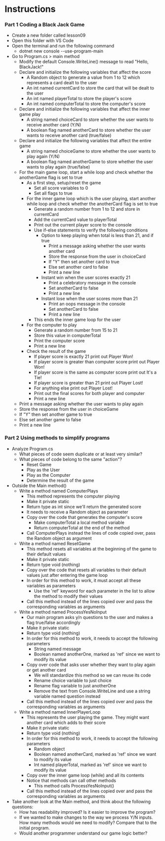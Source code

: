 # Instructions

### Part 1 Coding a Black Jack Game

- Create a new folder called lesson09
- Open this folder with VS Code
- Open the terminal and run the following command
    - dotnet new console --use-program-main
- Go to Program.cs > main method
    - Modify the default Console.WriteLine() message to read "Hello, BlackJack!"
    - Declare and initialize the following variables that affect the score
        - A Random object to generate a value from 1 to 12 which represents a card dealt to the user
        - An int named currentCard to store the card that will be dealt to the user
        - An int named playerTotal to store the player's score
        - An int named computerTotal to store the computer's score
    - Declare and initialize the following variables that affect the inner game play
        - A string named choiceCard to store whether the user wants to receive another card (Y/N)
        - A boolean flag named anotherCard to store whether the user wants to receive another card (true/false)
    - Declare and initialize the following variables that affect the entire game
        - A string named choiceGame to store whether the user wants to play again (Y/N)
        - A boolean flag named anotherGame to store whether the user wants to play again (true/false)
    - For the main game loop, start a while loop and check whether the anotherGame flag is set to true
        - As a first step, setup/reset the game
            - Set all score variables to 0
            - Set all flags to true
        - For the inner game loop which is the user playing, start another while loop and check whether the anotherCard flag is set to true
            - Generate a random number from 1 to 12 and store in currentCard
            - Add the currentCard value to playerTotal
            - Print out the current player score to the console
            - Use if-else statements to verify the following conditions
                - Option to keep playing when total is less than 21, and if true
                    - Print a message asking whether the user wants another card
                    - Store the response from the user in choiceCard
                    - If "Y" then set another card to true
                    - Else set another card to false
                    - Print a new line
                - Instant win when the user scores exactly 21
                    - Print a celebratory message in the console
                    - Set anotherCard to false
                    - Print a new line
                - Instant lose when the user scores more than 21
                    - Print an oops message in the console
                    - Set anotherCard to false
                    - Print a new line
            - This ends the inner game loop for the user
        - For the computer to play
            - Generate a random number from 15 to 21
            - Store this value in computerTotal
            - Print the computer score
            - Print a new line
        - Check the result of the game
            - If player score is exactly 21 print out Player Won!
            - If player score is greater than computer score print out Player Won!
            - If player score is the same as computer score print out It's a Tie!
            - If player score is greater than 21 print out Player Lost!
            - For anything else print out Player Lost!
            - Print out the final scores for both player and computer
            - Print a new line
    - Print a message asking whether the user wants to play again
    - Store the response from the user in choiceGame
    - If "Y" then set another game to true
    - Else set another game to false
    - Print a new line

### Part 2 Using methods to simplify programs

- Analyze Program.cs
    - What pieces of code seem duplicate or at least very similar?
    - What pieces of code belong to the same "action"?
        - Reset Game
        - Play as the User
        - Play as the Computer
        - Determine the result of the game
- Outside the Main method()
    - Write a method named ComputerPlays
        - This method represents the computer playing
        - Make it private static
        - Return type as int since we'll return the generated score
        - It needs to receive a Random object as parameter
        - Copy over the code that generates the computer's score
            - Make computerTotal a local method variable
            - Return computerTotal at the end of the method
        - Call ComputerPlays instead the lines of code copied over, pass the Random object as argument
    - Write a method named ResetGame
        - This method resets all variables at the beginning of the game to their default values
        - Make it private static
        - Return type void (nothing)
        - Copy over the code that resets all variables to their default values just after entering the game loop
        - In order for this method to work, it must accept all these variables as parameters
            - Use the 'ref' keyword for each parameter in the list to allow the method to modify their values
        - Call this method instead of the lines copied over and pass the corresponding variables as arguments
    - Write a method named ProcessYesNoInput
        - Our main program asks y/n questions to the user and makes a flag true/false accordingly
        - Make it private static
        - Return type void (nothing)
        - In order for this method to work, it needs to accept the following parameters
            - String named message
            - Boolean named anotherOne, marked as 'ref' since we want to modify its value
        - Copy over code that asks user whether they want to play again or get another card
            - We will standardize this method so we can reuse its code
            - Rename choice variable to just choice
            - Rename flag variable to just anotherOne
            - Remove the text from Console.WriteLine and use a string variable named question instead
        - Call this method instead of the lines copied over and pass the corresponding variables as arguments
    - Write a method named InnerPlayerLoop
        - This represents the user playing the game. They might want another card which adds to their score
        - Make it private static
        - Return type void (nothing)
        - In order for this method to work, it needs to accept the following parameters
            - Random object
            - Boolean named anotherCard, marked as 'ref' since we want to modify its value
            - Int named playerTotal, marked as 'ref' since we want to modify its value
        - Copy over the inner game loop (while) and all its contents
        - Notice that methods can call other methods
            - This method calls ProcessYesNoInput()
        - Call this method instead of the lines copied over and pass the corresponding variables as arguments
- Take another look at the Main method, and think about the following questions:
    - How has readability improved? Is it easier to improve the program?
    - If we wanted to make changes to the way we process Y/N inputs. How many methods would we need to modify? Compare that to the initial program.
    - Would another programmer understand our game logic better?